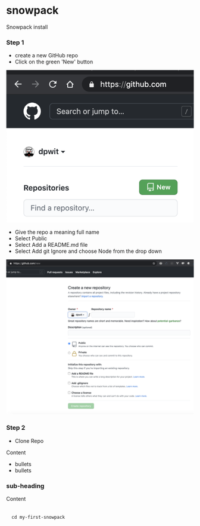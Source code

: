 # snowpack
Snowpack install

### Step 1 
- create a new GitHub repo
- Click on the green 'New' button

![New GitHub repo](github-repo-new.png)

- Give the repo a meaning full name 
- Select Public
- Select Add a README.md file
- Select Add git Ignore and choose Node from the drop down

![Create GitHub repo](github-repo-create.png)

### Step 2

- Clone Repo

Content

+ bullets
+ bullets

### sub-heading 

Content

<code>
  cd my-first-snowpack
</code>
